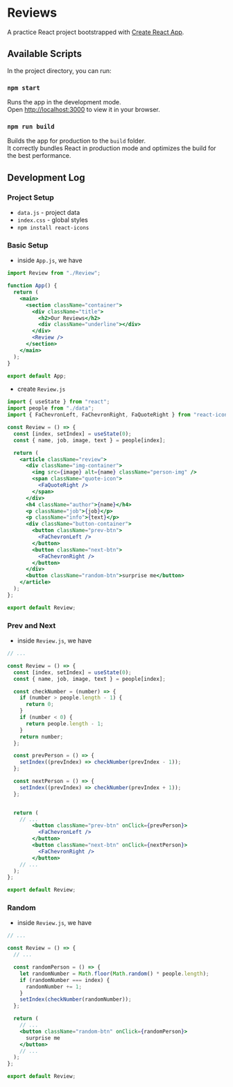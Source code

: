 # Reviews

A practice React project bootstrapped with [Create React App](https://github.com/facebook/create-react-app).

## Available Scripts

In the project directory, you can run:

### `npm start`

Runs the app in the development mode.\
Open [http://localhost:3000](http://localhost:3000) to view it in your browser.

### `npm run build`

Builds the app for production to the `build` folder.\
It correctly bundles React in production mode and optimizes the build for the best performance.

## Development Log

### Project Setup

- `data.js` - project data
- `index.css` - global styles
- `npm install react-icons`

### Basic Setup

- inside `App.js`, we have

```jsx
import Review from "./Review";

function App() {
  return (
    <main>
      <section className="container">
        <div className="title">
          <h2>Our Reviews</h2>
          <div className="underline"></div>
        </div>
        <Review />
      </section>
    </main>
  );
}

export default App;
```

- create `Review.js`

```jsx
import { useState } from "react";
import people from "./data";
import { FaChevronLeft, FaChevronRight, FaQuoteRight } from "react-icons/fa";

const Review = () => {
  const [index, setIndex] = useState(0);
  const { name, job, image, text } = people[index];

  return (
    <article className="review">
      <div className="img-container">
        <img src={image} alt={name} className="person-img" />
        <span className="quote-icon">
          <FaQuoteRight />
        </span>
      </div>
      <h4 className="author">{name}</h4>
      <p className="job">{job}</p>
      <p className="info">{text}</p>
      <div className="button-container">
        <button className="prev-btn">
          <FaChevronLeft />
        </button>
        <button className="next-btn">
          <FaChevronRight />
        </button>
      </div>
      <button className="random-btn">surprise me</button>
    </article>
  );
};

export default Review;
```

### Prev and Next

- inside `Review.js`, we have

```jsx
// ...

const Review = () => {
  const [index, setIndex] = useState(0);
  const { name, job, image, text } = people[index];

  const checkNumber = (number) => {
    if (number > people.length - 1) {
      return 0;
    }
    if (number < 0) {
      return people.length - 1;
    }
    return number;
  };

  const prevPerson = () => {
    setIndex((prevIndex) => checkNumber(prevIndex - 1));
  };

  const nextPerson = () => {
    setIndex((prevIndex) => checkNumber(prevIndex + 1));
  };


  return (
    // ...
        <button className="prev-btn" onClick={prevPerson}>
          <FaChevronLeft />
        </button>
        <button className="next-btn" onClick={nextPerson}>
          <FaChevronRight />
        </button>
    // ...
  );
};

export default Review;
```

### Random

- inside `Review.js`, we have

```jsx
// ...

const Review = () => {
  // ...

  const randomPerson = () => {
    let randomNumber = Math.floor(Math.random() * people.length);
    if (randomNumber === index) {
      randomNumber += 1;
    }
    setIndex(checkNumber(randomNumber));
  };

  return (
    // ...
    <button className="random-btn" onClick={randomPerson}>
      surprise me
    </button>
    // ...
  );
};

export default Review;
```
